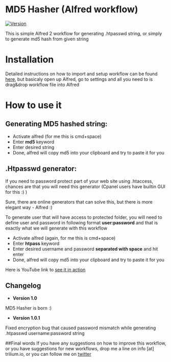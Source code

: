 # MD5 Hasher (Alfred workflow)

[![Version](https://img.shields.io/badge/Version-1.0.1-green.svg)](https://github.com/nrozic/Alfred-md5-hasher-workflow)

This is simple Alfred 2 workflow for generating .htpasswd string, or simply to generate md5 hash from given string

# Installation

Detailed instructions on how to import and setup workflow can be found [here](http://blog.alfredapp.com/2014/04/02/tutorial-importing-and-setting-up-alfred-workflows/), but basicaly open up Alfred, go to settings and all you need to is drag&drop workflow file into Alfred

# How to use it

## Generating MD5 hashed string:

* Activate alfred (for me this is cmd+space)
* Enter **md5** keyword
* Enter desired string
* Done, alfred will copy md5 into your clipboard and try to paste it for you

## .Htpasswd generator:

If you need to password protect part of your web site using .htaccess, chances are that you will need this generator (Cpanel users have builtin GUI for this :) )

Sure, there are online generators that can solve this, but there is more elegant way - Alfred :)

To generate user that will have access to protected folder, you will need to define user and password in following format **user:password** and that is exactly what we will generate with this workflow

* Activate alfred (again, for me this is cmd+space)
* Enter **htpass** keyword
* Enter desired username and password **separated with space** and hit enter
* Done, alfred will copy md5 into your clipboard and try to paste it for you

Here is YouTube link to [see it in action](https://youtu.be/aNlTIbmhKpM)

## Changelog

* **Version 1.0**

 MD5 Hasher is born :)

* **Version 1.0.1**
 
 Fixed encryption bug that caused password mismatch while generating .htpasswd username:password string

##Final words
If you have any suggestions on how to improve this workflow, or you have suggestions for new workflows, drop me a line on info [at] trilium.io, or you can follow me on [twitter](https://twitter.com/nikolarozic)
